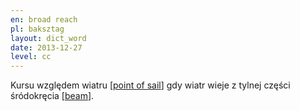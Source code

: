 ```yaml
---
en: broad reach
pl: baksztag
layout: dict_word
date: 2013-12-27
level: cc
---
```


Kursu względem wiatru [[point of sail](/dict/sailing/point-of-sail.html)] gdy wiatr wieje z tylnej części śródokręcia [[beam](/dict/yacht-parts/hull/beam.html)].
